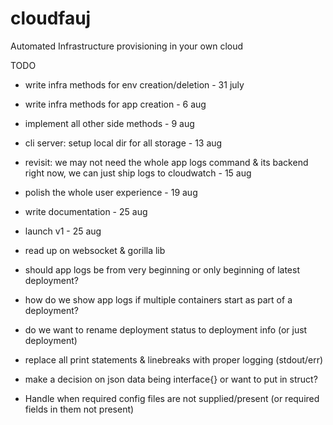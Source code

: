 # cloudfauj
Automated Infrastructure provisioning in your own cloud

TODO

- write infra methods for env creation/deletion - 31 july
- write infra methods for app creation - 6 aug
- implement all other side methods - 9 aug
- cli server: setup local dir for all storage - 13 aug
- revisit: we may not need the whole app logs command & its backend right now, we can just ship logs to cloudwatch - 15 aug
- polish the whole user experience - 19 aug
- write documentation - 25 aug
- launch v1 - 25 aug

- read up on websocket & gorilla lib

- should app logs be from very beginning or only beginning of latest deployment?
- how do we show app logs if multiple containers start as part of a deployment? 
- do we want to rename deployment status to deployment info (or just deployment)

- replace all print statements & linebreaks with proper logging (stdout/err)
- make a decision on json data being interface{} or want to put in struct?
- Handle when required config files are not supplied/present (or required fields in them not present)
